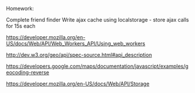 Homework:

Complete friend finder
Write ajax cache using localstorage - store ajax calls for 15s each

https://developer.mozilla.org/en-US/docs/Web/API/Web_Workers_API/Using_web_workers

http://dev.w3.org/geo/api/spec-source.html#api_description

https://developers.google.com/maps/documentation/javascript/examples/geocoding-reverse

https://developer.mozilla.org/en-US/docs/Web/API/Storage

